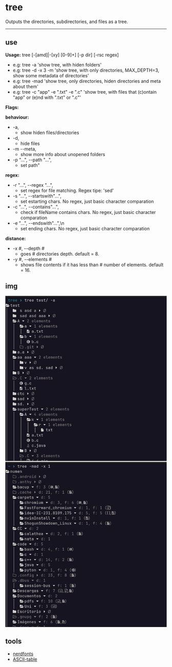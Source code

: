 # tree

Outputs the directories, subdirectories, and files as a tree.

---

## use

**Usage:** tree \[-\[amd\]|-\[xy\] \[0-9\]+\] \[-p dir\] \[-rsc regex\]
+ e.g: tree -a 'show tree, with hiden folders'
+ e.g: tree -d -x 3 -m 'show tree, with only directories, MAX_DEPTH=3, show some metadata of directories'
+ e.g: tree -mad 'show tree, only directories, hiden directories and meta about them'
+ e.g: tree -c \"app\" -e \".txt\" -e \".c\" 'show tree, with files that (c)ontain \"app\" or (e)nd with \".txt\" or \".c\"'

**Flags:**

**behaviour:**
+ -a,
    + show hiden files/directories
+ -d,
    + hide files
+ -m --meta,
    + show more info about unopened folders
+ -p "...", --path "...",
    + set path"

**regex:**
+ -r "...", --regex "...",    
    + set regex for file matching. Regex tipe: 'sed'
+ -s "...", --startswith"...",
    + set estarting chars. No regex, just basic character comparation
+ -c "...", --contains"...",
    + check if fileName contains chars. No regex, just basic character comparation
+ -e "...", --endswith"...",\n      
    + set ending chars. No regex, just basic character comparation

**distance:**
+ -x #, --depth #
    + goes # directories depth. default = 8.
+ -y #, --elements #
    + shows file contents if it has less than # number of elements. default = 16.

## img

<img title="tree -mad" alt="img" src="/img/tree_a.png">
<img title="tree -mad" alt="img" src="/img/tree_mad.png">

## tools

- [nerdfonts](https://www.nerdfonts.com/#home)
- [ASCII-table](https://ascii-tables.com/)


